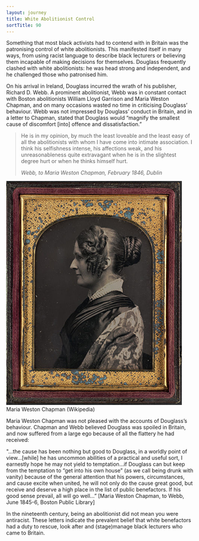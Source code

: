 ```yaml
---
layout: journey
title: White Abolitionist Control
sortTitle: 90
---
```


Something that most black activists had to contend with in Britain was the patronising control of white abolitionists. This manifested itself in many ways, from using racist language to describe black lecturers or believing them incapable of making decisions for themselves. Douglass frequently clashed with white abolitionists: he was head strong and independent, and he challenged those who patronised him.

On his arrival in Ireland, Douglass incurred the wrath of his publisher, Richard D. Webb. A prominent abolitionist, Webb was in constant contact with Boston abolitionists William Lloyd Garrison and Maria Weston Chapman, and on many occasions wasted no time in criticising Douglass’ behaviour. Webb was not impressed by Douglass’ conduct in Britain, and in a letter to Chapman, stated that Douglass would “magnify the smallest cause of discomfort [into] offence and dissatisfaction.”

>He is in my opinion, by much the least loveable and the least easy of all the abolitionists with whom I have come into intimate association. I think his selfishness intense, his affections weak, and his unreasonableness quite extravagant when he is in the slightest degree hurt or when he thinks himself hurt.  
> <footer><cite>Webb, to Maria Weston Chapman, February 1846, Dublin</cite></footer>

![Picture of Maria Weston Chapman](/img/MariaWC.jpg)
<span class="caption text-muted">Maria Weston Chapman (Wikipedia)</span>

Maria Weston Chapman was not pleased with the accounts of Douglass’s behaviour. Chapman and Webb believed Douglass was spoiled in Britain, and now suffered from a large ego because of all the flattery he had received:

"...the cause has been nothing but good to Douglass, in a worldly point of view…[while] he has uncommon abilities of a practical and useful sort, I earnestly hope he may not yield to temptation…if Douglass can but keep from the temptation to “get into his own house” (as we call being drunk with vanity) because of the general attention that his powers, circumstances, and cause excite when united, he will not only do the cause great good, but receive and deserve a high place in the list of public benefactors. If his good sense prevail, all will go well…” [Maria Weston Chapman, to Webb, June 1845-6, Boston Public Library]

In the nineteenth century, being an abolitionist did not mean you were antiracist. These letters indicate the prevalent belief that white benefactors had a duty to rescue, look after and (stage)manage black lecturers who came to Britain.
